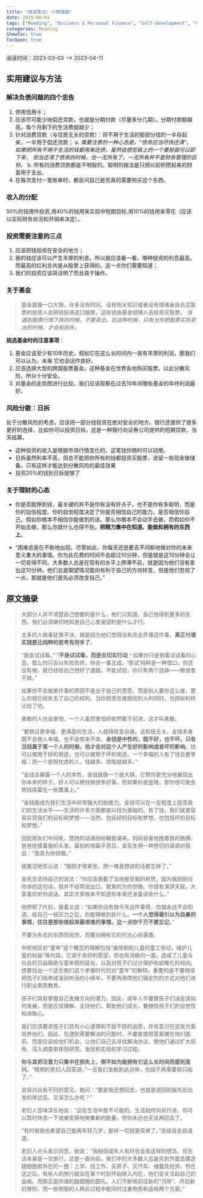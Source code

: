 ```yaml
---
title: "阅读笔记: 小狗钱钱"
date: 2025-06-01
tags: ["Reading", "Business & Personal Finance", "Self-development", "Chinese"]
categories: Reading
ShowToc: true
TocOpen: true
---
```


阅读时间：2023-03-03 --> 2023-04-11


## 实用建议与方法

### 解决负债问题的四个忠告
1. 停用信用卡；
2. 应该尽可能少地偿还贷款，也就是分期付款（尽量多分几期）。分期付款额越高，每个月剩下的生活费就越少；
3. 针对消费贷款（与住房无关的贷款）：将不用于生活的那部分钱的一半存起来，一半用于偿还贷款；
   a. *需要注意的一种心态是，“债务应当尽快还清”。如果把所有不用于生活的钱都用来还债，虽然会感觉肩上的一个重担就可以卸下来， 但当还清了债务的时候，也一无所有了。一无所有并不是财务管理的目标。*
   b. 所有的消费贷款都是不明智的。聪明的做法是只把以前积攒起来的财富用于支出。
4. 在每次支付一笔账单时，都反问自己是否真的需要购买这个东西。

### 收入的分配
50%的钱用作投资,用40%的钱用来实现中短期目标,用10%的钱用来零花（应该以实际财务状况和开销来决定）。

### 投资需要注意的三点
1. 应该把钱投资在安全的地方；
2. 我的钱应该可以产生丰厚的利息，所以就应该看一看，哪种投资的利息最高。而最高的红利总共是从股票上获得的，这一点你们需要知道；
3. 我们的投资应该简洁明了而且易于操作。


### 关于基金
> 基金就像一口大锅，许多没有时间、没有相关知识或者没有情绪亲自去买股票的投资人会把钱投进这口锅里，这些钱由基金经理人去投资买股票。
*当遇到股票行情下跌的时候，不要卖出。在这种时候，只有当你把股票实际卖出的时候，才会有损失。*


**挑选基金时的注意事项**：
1. 基金应该至少有10年历史。假如它在这么长时间内一直有丰厚的利润，那我们可以认为，未来 它也会运作良好。
2. 应该选择大型的跨国股票基金。这种基金在世界各地购买股票，以此分散风险，所以十分安全。
3. 对基金的走势图进行比较。我们应该观察在过去10年间哪些基金的年终利润最好。

### 风险分散：日拆
处于分散风险的考虑，应该把一部分钱投资在绝对安全的地方。银行还提供了很多更好的选择，比如你可以投资日拆，这是一种银行向证券公司提供的短期贷款，当天结算。
+ 这种投资的收入是根据市场行情变化的，这笔钱你随时可以动用。
+ 日拆虽然利率不高，但总不能把你所有的钱都投资买股票，该留一些现金做储备。只有这样才能达到分散风险的最佳效果
+ 投资20%的钱到日拆就够了


### 关于理财的心态
+ 你是否能挣到钱，最关键的并不是你有没有好点子，也不是你有多聪明，而是你的自信程度。你的自信程度决定了你是否相信自己的能力，是否相信你自己。假如你根本不相信你能做到的话，那么你根本不会动手去做，而假如你不开始去做，那么你就什么也得不到。**把精力集中在知道、能做和拥有的东西上**。

+ “困难总是在不断地出现。尽管如此，你每天还是要去不间断地做对你的未来意义重大的事情。你为此花费的时间不会超过10分钟，但是就是这10分钟会让一切变得不同。大多数人总是在现有的水平上停滞不前，就是因为他们没有拿出这10分钟。他们总是期望情况能向有利于自己的方向转变，但是他们忽视了一点，那就是他们首先必须改变自己。”

## 原文摘录

> 大部分人并不清楚自己想要的是什么，他们只知道，自己想得到更多的东西。我们必须确切地知道自己心里渴望的是什么才行。

> 太多的人做事犹豫不决，就是因为他们觉得没有完全弄懂这件事。**真正付诸实践要比纯粹的思考有用多了**。

> “我会试试看。”
> “**不是试试看，而是去切实行动**！如果你只是抱着试试看的心态，那么你只会以失败告终，你会一事无成。‘尝试’纯粹是一种借口，你还没有做，就已经给自己想好了退路。不能试验，你只有两个选择——做或者不做。”

> 如果你不去做某件事的原因不是出于自己的意愿，而是别人要你这么做，那么你就已经失去了自己的权利。当你把责任推脱给别人的同时，也把权利转让给了他。

> 勇敢的人也会害怕，一个人虽然害怕却依然敢于前进，这才叫勇敢。

> “要想过更幸福、更满意的生活，人就得改变自身。这和钱无关，金钱本身既不会使人幸福，也不会带来不幸。**金钱是中性的，既不好，也不坏。只有当钱属于某一个人的时候，他才会对这个人产生好的影响或者坏的影响**。钱可以被用于好的用途，也可以被用于坏的用途。一个幸福的人有了钱会更幸福；而一个悲观忧虑的人，钱越多，烦恼就越多。”
> 
> “金钱会暴露一个人的本性，金钱就像一个放大镜，它帮你更充分地展现出你本来的样子。好人可以用钱做很多好事。而如果你是盗贼，那你很可能会把钱挥霍在一些蠢事上。”
>
> “金钱能成为我们生活中非常强大的助推力。金钱可以在一定程度上提高我们的生活水平——生活的许多方面都是以钱为基础的。有了钱，我们就更容易实现我们的目标和梦想——当然，包括好的目标和梦想，也包括坏的目标和梦想。”


> 回到朋友们中间吼，赞扬的话语纷纷朝我涌来。妈妈自豪地挽着我的胳膊，爸爸抚摸着我的头发。最初的喧嚣平息后，金先生用一种恳切的语调对我说：“我真为你骄傲。”
> 
> 我羞涩地否认说：“我刚才很紧张，把一堆我想说的话都忘掉了。”
> 
> 金先生坚持自己的说法：“你应该直截了当地接受我的称赞，因为我刚刚对你讲的这句话，我并不经常说出口，我真的为你骄傲。你很有演讲天赋，大家喜欢听你说话。其实大家根本不知道你本来还准备讲些什么。”
> 
> 他停顿了片刻，接着又说：“如果你没有做今天这件事情，你就永远不会知道，给自己一些压力之后，你能够做到些什么。**一个人觉得最引以为自豪的事情，往往是那些做起来最艰难的事情。这一点你千万不要忘记**。”

> 不要为失去的东西而忧伤，而要对拥有它的时光心存感激。

> 中欧地区对“童年”这个概念的理解包括“废除剥削儿童的童工劳动，维护儿童的权益”等内容。它源于良好的愿望，但也有消极的一面，造成了儿童与社会的日益隔绝与童年期的延长，以及对孩子们过分保护和幼稚化的倾向。想要找出一个适合我们这个矛盾时代的对“童年”的解释，重要的是不要继续把孩子们培养成温驯听话的小绵羊，不要再用喂他们镇定剂的方式对他们进行职业素质教育。
> 
> 孩子们具有掌握自己发展方向的潜力。因此，成年人不要替孩子们决定该如何发展，而是应该理解、支持他们，帮助他们成长，要相信孩子们的自觉性和进取心。
> 
> 我们应该要求孩子们具有小心谨慎和不屈不挠的品质，并有意识在这些方面培养他们。因此，在遇到需要解决的问题时，不要直接把答案摊在他们面前，而是应该给他们机会，让他们自己去寻找解决办法，使他们通过扩大视角、深入调查来体验研究、发现和实验的学习过程。

> **你与其把注意力只集中在损失上，倒不如为能拥有它这么长时间而感到高兴**。“精明的老妇人回答道，”一旦我们坐船到达对岸，也就不再需要那只船了。”
> 
> 吉娅对此有不同的意见，她问：“要是我还想回去，也就是说回到我先前出发的岸边去，又该怎么办呢？”
> 
> 老妇人意味深长地说：“这在生活中是不可能的。生活始终向前行进。你可以暂时休息一下或者安静地聚集新的能量，但你永远也无法再回去了。
> 
> “有时候我也希望自己能再年轻几岁，那样一切就更简单了。”吉娅自言自语道。
> 
> 老妇人点头表示同意，她说：“我相信成年人有时也会有这样的想法，但生活本身是一次旅行，总是一直向前。我们中的大多数人总是先到外面去建造甜甜圈那外在的一圈：上学、找工作、买房子、买汽车、储蓄及投资。但在这之后，有些人的旅行就会在某个时刻开始转入内在，他们会关注起自己的品格。而那正是所谓的甜甜圈的圆孔。人们不断地前往新的“河岸”、开启新的冒险，而一些明智的人再此过程中能同时注重物质和品格两个方面。”